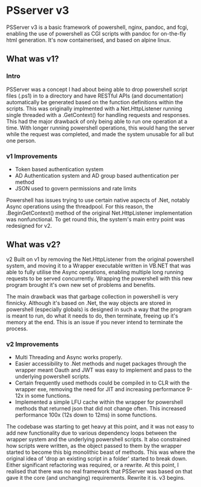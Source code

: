 # PSserver v3

PSServer v3 is a basic framework of powershell, nginx, pandoc, and fcgi, enabling the use of powershell as CGI scripts with pandoc for on-the-fly html generation.
It's now containerised, and based on alpine linux.

## What was v1?

### Intro

PSServer was a concept I had about being able to drop powershell script files (.ps1) in to a directory and have RESTful APIs (and documentation) automatically be generated based on the function definitions within the scripts. This was originally implmented with a Net.HttpListener running single threaded with a .GetContext() for handling requests and responses. This had the major drawback of only being able to run one operation at a time. With longer running powershell operations, this would hang the server while the request was completed, and made the system unusable for all but one person.

### v1 Improvements

- Token based authentication system
- AD Authentication system and AD group based authentication per method
- JSON used to govern permissions and rate limits

Powershell has issues trying to use certain native aspects of .Net, notably Async operations using the threadpool. For this reason, the .BeginGetContext() method of the original Net.HttpListener implementation was nonfunctional. To get round this, the system's main entry point was redesigned for v2.

## What was v2?

v2 Built on v1 by removing the Net.HttpListener from the original powershell system, and moving it to a Wrapper executable written in VB.NET that was able to fully utilise the Async operations, enabling multiple long running requests to be served concurrently. Wrapping the powershell with this new program brought it's own new set of problems and benefits.

The main drawback was that garbage collection in powershell is very finnicky. Although it's based on .Net, the way objects are stored in powershell (especially globals) is designed in such a way that the program is meant to run, do what it needs to do, then terminate, freeing up it's memory at the end. This is an issue if you never intend to terminate the process.

### v2 Improvements

- Multi Threading and Async works properly.
- Easier accessibility to .Net methods and nuget packages through the wrapper meant Oauth and JWT was easy to implement and pass to the underlying powershell scripts.
- Certain frequently used methods could be compiled in to CLR with the wrapper exe, removing the need for JIT and increasing performance 9-12x in some functions.
- Implemented a simple LFU cache within the wrapper for powershell methods that returned json that did not change often. This increased performance 100x (12s down to 12ms) in some functions.

The codebase was starting to get heavy at this point, and it was not easy to add new functionality due to various dependency loops between the wrapper system and the underlying powershell scripts. It also constrained how scripts were written, as the object passed to them by the wrapper started to become this big monolithic beast of methods. This was where the original idea of 'drop an existing script in a folder' started to break down. Either significant refactoring was required, or a rewrite. At this point, I realised that there was no real framework that PSServer was based on that gave it the core (and unchanging) requirements. Rewrite it is. v3 begins.
